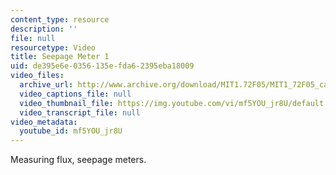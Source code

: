 ```yaml
---
content_type: resource
description: ''
file: null
resourcetype: Video
title: Seepage Meter 1
uid: de395e6e-0356-135e-fda6-2395eba18009
video_files:
  archive_url: http://www.archive.org/download/MIT1.72F05/MIT1_72F05_cape_cod07_220k.mp4
  video_captions_file: null
  video_thumbnail_file: https://img.youtube.com/vi/mf5YOU_jr8U/default.jpg
  video_transcript_file: null
video_metadata:
  youtube_id: mf5YOU_jr8U
---
```


Measuring flux, seepage meters.